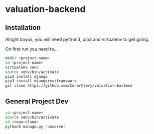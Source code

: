 # valuation-backend

## Installation
Alright boyos, you will need python3, pip3 and virtualenv to get going.

On first run you need to...
```sh
mkdir <project-name>
cd <project-name>
virtualenv venv
source venv/bin/activate
pip3 install django
pip3 install djangorestframework
git clone https://github.com/ConorClery/valuation-backend
```
## General Project Dev
```sh
cd <project-name>
source venv/bin/activate
cd <repo-clone>
python3 manage.py runserver
```


